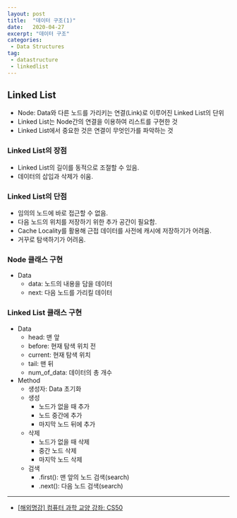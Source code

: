 ```yaml
---
layout: post
title:  "데이터 구조(1)"
date:   2020-04-27
excerpt: "데이터 구조"
categories: 
 - Data Structures
tag:
 - datastructure
 - linkedlist
---
```


## Linked List
* Node: Data와 다른 노드를 가리키는 연결(Link)로 이루어진 Linked List의 단위
* Linked List는 Node간의 연결을 이용하여 리스트를 구현한 것
* Linked List에서 중요한 것은 연결이 무엇인가를 파악하는 것

### Linked List의 장점
* Linked List의 길이를 동적으로 조절할 수 있음.
* 데이터의 삽입과 삭제가 쉬움.

### Linked List의 단점
* 임의의 노드에 바로 접근할 수 없음.
* 다음 노드의 위치를 저장하기 위한 추가 공간이 필요함.
* Cache Locality를 활용해 근접 데이터를 사전에 캐시에 저장하기가 어려움.
* 거꾸로 탐색하기가 어려움.

### Node 클래스 구현
* Data
    * data: 노드의 내용을 담을 데이터
    * next: 다음 노드를 가리킬 데이터

### Linked List 클래스 구현
* Data
    * head: 맨 앞
    * before: 현재 탐색 위치 전
    * current: 현재 탐색 위치
    * tail: 맨 뒤
    * num_of_data: 데이터의 총 개수
* Method
    * 생성자: Data 초기화
    * 생성
        * 노드가 없을 때 추가
        * 노드 중간에 추가
        * 마지막 노드 뒤에 추가
    * 삭제
        * 노드가 없을 때 삭제
        * 중간 노드 삭제
        * 마지막 노드 삭제
    * 검색
        * .first(): 맨 앞의 노드 검색(search)
        * .next(): 다음 노드 검색(search)


---
* [[해외명강] 컴퓨터 과학 교양 강좌: CS50](https://www.edwith.org/cs50/lecture/22799/)
